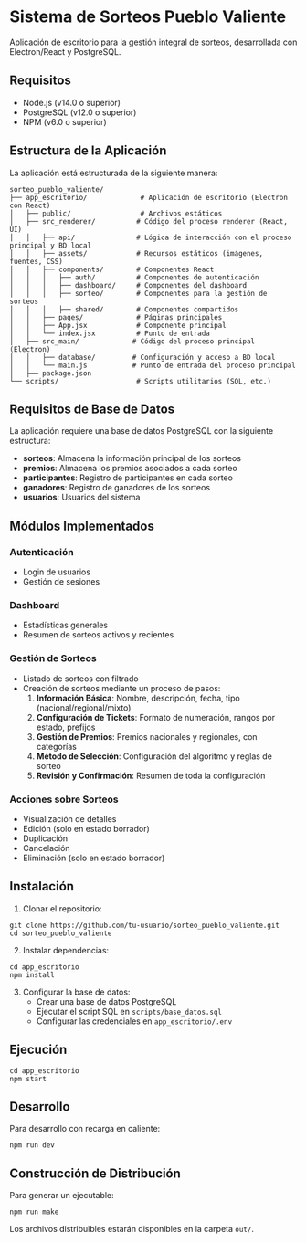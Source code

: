 # Sistema de Sorteos Pueblo Valiente

Aplicación de escritorio para la gestión integral de sorteos, desarrollada con Electron/React y PostgreSQL.

## Requisitos

- Node.js (v14.0 o superior)
- PostgreSQL (v12.0 o superior)
- NPM (v6.0 o superior)

## Estructura de la Aplicación

La aplicación está estructurada de la siguiente manera:

```
sorteo_pueblo_valiente/
├── app_escritorio/             # Aplicación de escritorio (Electron con React)
│   ├── public/                 # Archivos estáticos
│   ├── src_renderer/          # Código del proceso renderer (React, UI)
│   │   ├── api/               # Lógica de interacción con el proceso principal y BD local
│   │   ├── assets/            # Recursos estáticos (imágenes, fuentes, CSS)
│   │   ├── components/        # Componentes React
│   │   │   ├── auth/          # Componentes de autenticación
│   │   │   ├── dashboard/     # Componentes del dashboard
│   │   │   ├── sorteo/        # Componentes para la gestión de sorteos
│   │   │   ├── shared/        # Componentes compartidos
│   │   ├── pages/             # Páginas principales
│   │   ├── App.jsx            # Componente principal
│   │   └── index.jsx          # Punto de entrada
│   ├── src_main/             # Código del proceso principal (Electron)
│   │   ├── database/         # Configuración y acceso a BD local
│   │   └── main.js           # Punto de entrada del proceso principal
│   ├── package.json
└── scripts/                   # Scripts utilitarios (SQL, etc.)
```

## Requisitos de Base de Datos

La aplicación requiere una base de datos PostgreSQL con la siguiente estructura:

- **sorteos**: Almacena la información principal de los sorteos
- **premios**: Almacena los premios asociados a cada sorteo
- **participantes**: Registro de participantes en cada sorteo
- **ganadores**: Registro de ganadores de los sorteos
- **usuarios**: Usuarios del sistema

## Módulos Implementados

### Autenticación
- Login de usuarios
- Gestión de sesiones

### Dashboard
- Estadísticas generales
- Resumen de sorteos activos y recientes

### Gestión de Sorteos
- Listado de sorteos con filtrado
- Creación de sorteos mediante un proceso de pasos:
  1. **Información Básica**: Nombre, descripción, fecha, tipo (nacional/regional/mixto)
  2. **Configuración de Tickets**: Formato de numeración, rangos por estado, prefijos
  3. **Gestión de Premios**: Premios nacionales y regionales, con categorías
  4. **Método de Selección**: Configuración del algoritmo y reglas de sorteo
  5. **Revisión y Confirmación**: Resumen de toda la configuración

### Acciones sobre Sorteos
- Visualización de detalles
- Edición (solo en estado borrador)
- Duplicación
- Cancelación
- Eliminación (solo en estado borrador)

## Instalación

1. Clonar el repositorio:
```
git clone https://github.com/tu-usuario/sorteo_pueblo_valiente.git
cd sorteo_pueblo_valiente
```

2. Instalar dependencias:
```
cd app_escritorio
npm install
```

3. Configurar la base de datos:
   - Crear una base de datos PostgreSQL
   - Ejecutar el script SQL en `scripts/base_datos.sql`
   - Configurar las credenciales en `app_escritorio/.env`

## Ejecución

```
cd app_escritorio
npm start
```

## Desarrollo

Para desarrollo con recarga en caliente:
```
npm run dev
```

## Construcción de Distribución

Para generar un ejecutable:
```
npm run make
```
Los archivos distribuibles estarán disponibles en la carpeta `out/`. 